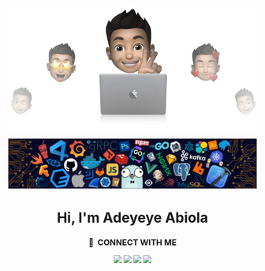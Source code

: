 <p align="center"><img src="https://raw.githubusercontent.com/KevinPatel04/KevinPatel04/master/cover-thompson.png"></p>
<p align="center"><img src="https://raw.githubusercontent.com/KevinPatel04/KevinPatel04/master/header.png"></p>

<h1 align="center">Hi, I'm Adeyeye Abiola </h1>

  <div align="center">

  ### :link: &nbsp;CONNECT WITH ME

  <a href="https://linkedin.com/in/abioladeyeye"><img src="https://img.shields.io/badge/-ABIOLADEYEYE-0077B5?style=for-the-badge&logo=Linkedin&logoColor=white" /></a>
  <a href="mailto:abioladeyeye@gmail.com"><img src="https://img.shields.io/badge/-ABIOLADEYEYE@GMAIL.COM-D14836?style=for-the-badge&logo=Gmail&logoColor=white" /></a>
  <a href="https://instagram.com/ibheelz"><img src="https://img.shields.io/badge/-ABIOLADEYEYE-E4405F?style=for-the-badge&logo=Instagram&logoColor=white" /></a>
  <a href="https://twitter.com/ibheelz"><img src="https://img.shields.io/badge/-ABIOLA-1DA1F2?style=for-the-badge&logo=twitter&logoColor=white" /></a>
  </div>
  
  
